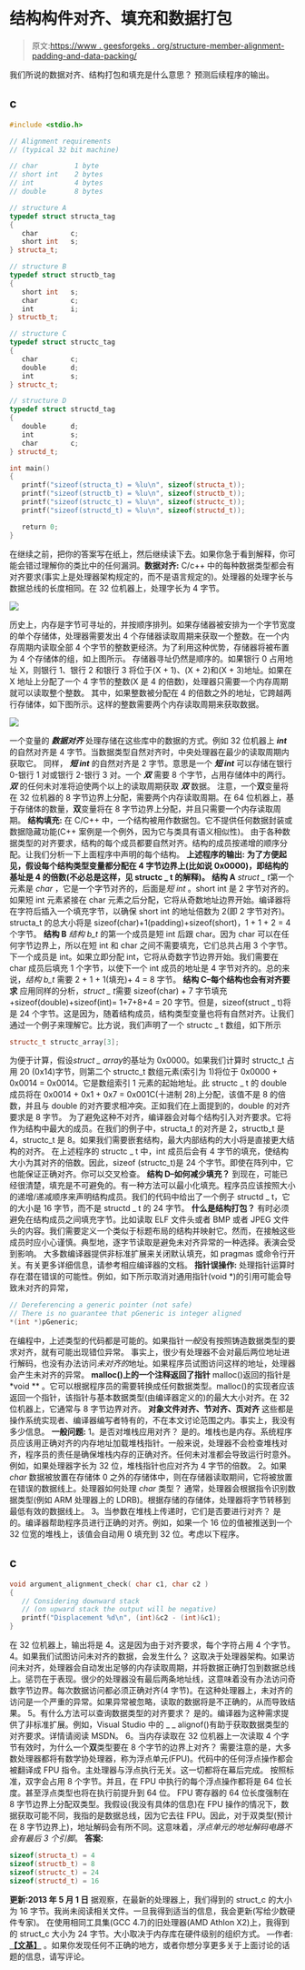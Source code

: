 # 结构构件对齐、填充和数据打包

> 原文:[https://www . geesforgeks . org/structure-member-alignment-padding-and-data-packing/](https://www.geeksforgeeks.org/structure-member-alignment-padding-and-data-packing/)

我们所说的数据对齐、结构打包和填充是什么意思？
预测后续程序的输出。

## c

```cpp
#include <stdio.h>

// Alignment requirements
// (typical 32 bit machine)

// char         1 byte
// short int    2 bytes
// int          4 bytes
// double       8 bytes

// structure A
typedef struct structa_tag
{
   char        c;
   short int   s;
} structa_t;

// structure B
typedef struct structb_tag
{
   short int   s;
   char        c;
   int         i;
} structb_t;

// structure C
typedef struct structc_tag
{
   char        c;
   double      d;
   int         s;
} structc_t;

// structure D
typedef struct structd_tag
{
   double      d;
   int         s;
   char        c;
} structd_t;

int main()
{
   printf("sizeof(structa_t) = %lu\n", sizeof(structa_t));
   printf("sizeof(structb_t) = %lu\n", sizeof(structb_t));
   printf("sizeof(structc_t) = %lu\n", sizeof(structc_t));
   printf("sizeof(structd_t) = %lu\n", sizeof(structd_t));

   return 0;
}
```

在继续之前，把你的答案写在纸上，然后继续读下去。如果你急于看到解释，你可能会错过理解你的类比中的任何漏洞。**数据对齐:**
C/c++ 中的每种数据类型都会有对齐要求(事实上是处理器架构规定的，而不是语言规定的)。处理器的处理字长与数据总线的长度相同。在 32 位机器上，处理字长为 4 字节。

![](img/b8096ff7a76f63b4db72ace1a0a13979.png)

历史上，内存是字节可寻址的，并按顺序排列。如果存储器被安排为一个字节宽度的单个存储体，处理器需要发出 4 个存储器读取周期来获取一个整数。在一个内存周期内读取全部 4 个字节的整数更经济。为了利用这种优势，存储器将被布置为 4 个存储体的组，如上图所示。
存储器寻址仍然是顺序的。如果银行 0 占用地址 X，则银行 1、银行 2 和银行 3 将位于(X + 1)、(X + 2)和(X + 3)地址。如果在 X 地址上分配了一个 4 字节的整数(X 是 4 的倍数)，处理器只需要一个内存周期就可以读取整个整数。
其中，如果整数被分配在 4 的倍数之外的地址，它跨越两行存储体，如下图所示。这样的整数需要两个内存读取周期来获取数据。

![](img/a288596307cf615e2452cb60cd8cfe1a.png)

一个变量的 ***数据对齐*** 处理存储在这些库中的数据的方式。例如 32 位机器上 ***int*** 的自然对齐是 4 字节。当数据类型自然对齐时，中央处理器在最少的读取周期内获取它。
同样， ***短 int*** 的自然对齐是 2 字节。意思是一个 ***短 int*** 可以存储在银行 0-银行 1 对或银行 2-银行 3 对。一个 ***双*** 需要 8 个字节，占用存储体中的两行。 ***双*** 的任何未对准将迫使两个以上的读取周期获取 ***双*** 数据。
注意，一个**双**变量将在 32 位机器的 8 字节边界上分配，需要两个内存读取周期。在 64 位机器上，基于存储体的数量，**双**变量将在 8 字节边界上分配，并且只需要一个内存读取周期。
**结构填充:**
在 C/C++ 中，一个结构被用作数据包。它不提供任何数据封装或数据隐藏功能(C++ 案例是一个例外，因为它与类具有语义相似性)。
由于各种数据类型的对齐要求，结构的每个成员都要自然对齐。结构的成员按递增的顺序分配。让我们分析一下上面程序中声明的每个结构。
**上述程序的输出:**
**为了方便起见，假设每个结构类型变量都分配在 4 字节边界上(比如说 0x0000)，即结构的基址是 4 的倍数(不必总是这样，见 structc _ t 的解释)。**
**结构 A**
*struct _ t*第一个元素是 *char* ，它是一个字节对齐的，后面是*短 int* 。short int 是 2 字节对齐的。如果短 int 元素紧接在 char 元素之后分配，它将从奇数地址边界开始。编译器将在字符后插入一个填充字节，以确保 short int 的地址倍数为 2(即 2 字节对齐)。structa_t 的总大小将是 sizeof(char)+1(padding)+sizeof(short)，1 + 1 + 2 = 4 个字节。
**结构 B**
*结构 b_t* 的第一个成员是短 int 后跟 char。因为 char 可以在任何字节边界上，所以在短 int 和 char 之间不需要填充，它们总共占用 3 个字节。下一个成员是 int。如果立即分配 int，它将从奇数字节边界开始。我们需要在 char 成员后填充 1 个字节，以使下一个 int 成员的地址是 4 字节对齐的。总的来说，*结构 b_t* 需要 2 + 1 + 1(填充)+ 4 = 8 字节。
**结构 C–每个结构也会有对齐要求**
应用同样的分析，*struct _ t*需要 sizeof(char) + 7 字节填充+sizeof(double)+sizeof(int)= 1+7+8+4 = 20 字节。但是，sizeof(struct _ t)将是 24 个字节。这是因为，随着结构成员，结构类型变量也将有自然对齐。让我们通过一个例子来理解它。比方说，我们声明了一个 structc _ t 数组，如下所示

```cpp
structc_t structc_array[3];
```

为便于计算，假设*struct _ array*的基址为 0x0000。如果我们计算时 structc_t 占用 20 (0x14)字节，则第二个 structc_t 数组元素(索引为 1)将位于 0x0000 + 0x0014 = 0x0014。它是数组索引 1 元素的起始地址。此 structc _ t 的 double 成员将在 0x0014 + 0x1 + 0x7 = 0x001C(十进制 28)上分配，该值不是 8 的倍数，并且与 double 的对齐要求相冲突。正如我们在上面提到的，double 的对齐要求是 8 字节。
为了避免这种不对齐，编译器会对每个结构引入对齐要求。它将作为结构中最大的成员。在我们的例子中，structa_t 的对齐是 2，structb_t 是 4，structc_t 是 8。如果我们需要嵌套结构，最大内部结构的大小将是直接更大结构的对齐。
在上述程序的 structc _ t 中，int 成员后会有 4 字节的填充，使结构大小为其对齐的倍数。因此，sizeof (structc_t)是 24 个字节。即使在阵列中，它也能保证正确对齐。你可以交叉检查。
**结构 D–如何减少填充？**
到现在，可能已经很清楚，填充是不可避免的。有一种方法可以最小化填充。程序员应该按照大小的递增/递减顺序来声明结构成员。我们的代码中给出了一个例子 structd _ t，它的大小是 16 字节，而不是 structd _ t 的 24 字节。
**什么是结构打包？**
有时必须避免在结构成员之间填充字节。比如读取 ELF 文件头或者 BMP 或者 JPEG 文件头的内容。我们需要定义一个类似于标题布局的结构并映射它。然而，在接触这些成员时应小心谨慎。典型地，逐字节读取是避免未对齐异常的一种选择。表演会受到影响。
大多数编译器提供非标准扩展来关闭默认填充，如 pragmas 或命令行开关。有关更多详细信息，请参考相应编译器的文档。
**指针误操作:**
处理指针运算时存在潜在错误的可能性。例如，如下所示取消对通用指针(void *)的引用可能会导致未对齐的异常，

```cpp
// Dereferencing a generic pointer (not safe)
// There is no guarantee that pGeneric is integer aligned
*(int *)pGeneric;
```

在编程中，上述类型的代码都是可能的。如果指针*一般*没有按照铸造数据类型的要求对齐，就有可能出现错位异常。
事实上，很少有处理器不会对最后两位地址进行解码，也没有办法访问*未对齐的*地址。如果程序员试图访问这样的地址，处理器会产生未对齐的异常。
**malloc()上的一个注释返回了指针**
malloc()返回的指针是 *void ** 。它可以根据程序员的需要转换成任何数据类型。malloc()的实现者应该返回一个指针，该指针与基本数据类型(由编译器定义的)的最大大小对齐。在 32 位机器上，它通常与 8 字节边界对齐。
**对象文件对齐、节对齐、页对齐**
这些都是操作系统实现者、编译器编写者特有的，不在本文讨论范围之内。事实上，我没有多少信息。
**一般问题:**
1。是否对堆栈应用对齐？
是的。堆栈也是内存。系统程序员应该用正确对齐的内存地址加载堆栈指针。一般来说，处理器不会检查堆栈对齐，程序员的责任是确保堆栈内存的正确对齐。任何未对准都会导致运行时意外。
例如，如果处理器字长为 32 位，堆栈指针也应对齐为 4 字节的倍数。
2。如果 *char* 数据被放置在存储体 0 之外的存储体中，则在存储器读取期间，它将被放置在错误的数据线上。处理器如何处理 *char* 类型？
通常，处理器会根据指令识别数据类型(例如 ARM 处理器上的 LDRB)。根据存储的存储体，处理器将字节转移到最低有效的数据线上。
3。当参数在堆栈上传递时，它们是否要进行对齐？
是的。编译器帮助程序员进行正确的对齐。例如，如果一个 16 位的值被推送到一个 32 位宽的堆栈上，该值会自动用 0 填充到 32 位。考虑以下程序。

## c

```cpp
void argument_alignment_check( char c1, char c2 )
{
   // Considering downward stack
   // (on upward stack the output will be negative)
   printf("Displacement %d\n", (int)&c2 - (int)&c1);
}
```

在 32 位机器上，输出将是 4。这是因为由于对齐要求，每个字符占用 4 个字节。
4。如果我们试图访问未对齐的数据，会发生什么？
这取决于处理器架构。如果访问未对齐，处理器会自动发出足够的内存读取周期，并将数据正确打包到数据总线上。惩罚在于表现。很少的处理器没有最后两条地址线，这意味着没有办法访问奇数字节边界。每次数据访问都必须正确对齐(4 字节)。在这种处理器上，未对齐的访问是一个严重的异常。如果异常被忽略，读取的数据将是不正确的，从而导致结果。
5。有什么方法可以查询数据类型的对齐要求？
是的。编译器为这种需求提供了非标准扩展。例如，Visual Studio 中的 _ _ alignof()有助于获取数据类型的对齐要求。详情请阅读 MSDN。
6。当内存读取在 32 位机器上一次读取 4 个字节有效时，为什么一个**双**类型要在 8 个字节的边界上对齐？
需要注意的是，大多数处理器都将有数学协处理器，称为浮点单元(FPU)。代码中的任何浮点操作都会被翻译成 FPU 指令。主处理器与浮点执行无关。这一切都将在幕后完成。
按照标准，双字会占用 8 个字节。并且，在 FPU 中执行的每个浮点操作都将是 64 位长度。甚至浮点类型也将在执行前提升到 64 位。
FPU 寄存器的 64 位长度强制在 8 字节边界上分配双类型。我假设(我没有具体的信息)在 FPU 操作的情况下，数据获取可能不同，我指的是数据总线，因为它去往 FPU。因此，对于双类型(预计在 8 字节边界上)，地址解码会有所不同。这意味着，*浮点单元的地址解码电路不会有最后 3 个引脚*。
**答案:**

```cpp
sizeof(structa_t) = 4
sizeof(structb_t) = 8
sizeof(structc_t) = 24
sizeof(structd_t) = 16
```

**更新:2013 年 5 月 1 日**
据观察，在最新的处理器上，我们得到的 struct_c 的大小为 16 字节。我尚未阅读相关文件。一旦我得到适当的信息，我会更新(写给少数硬件专家)。
在使用相同工具集(GCC 4.7)的旧处理器(AMD Athlon X2)上，我得到的 struct_c 大小为 24 字节。大小取决于内存库在硬件级别的组织方式。
––作者: [**【文基】**](http://www.linkedin.com/in/ramanawithu) 。如果你发现任何不正确的地方，或者你想分享更多关于上面讨论的话题的信息，请写评论。